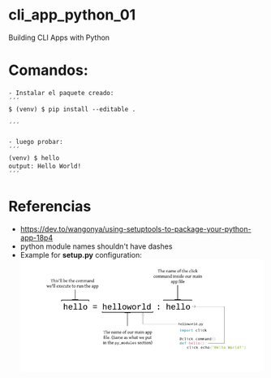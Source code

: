 # cli_app_python_01
Building CLI Apps with Python


# Comandos:
    - Instalar el paquete creado: 
    ´´´
    $ (venv) $ pip install --editable .

    ´´´

    - luego probar:
    ´´´
    (venv) $ hello
    output: Hello World!
    ´´´


# Referencias
 - https://dev.to/wangonya/using-setuptools-to-package-your-python-app-18p4
 - python module names shouldn't have dashes
 - Example for **setup.py** configuration:
  ![setup.py](docs/img/tdz86n85skubae5ypycq.png) 